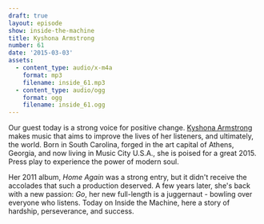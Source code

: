 ```yaml
---
draft: true
layout: episode
show: inside-the-machine
title: Kyshona Armstrong
number: 61
date: '2015-03-03'
assets:
  - content_type: audio/x-m4a
    format: mp3
    filename: inside_61.mp3
  - content_type: audio/ogg
    format: ogg
    filename: inside_61.ogg
---
```

Our guest today is a strong voice for positive change. [Kyshona Armstrong](http://kyshona.com) makes music that aims to improve the lives of her listeners, and ultimately, the world. Born in South Carolina, forged in the art capital of Athens, Georgia, and now living in Music City U.S.A., she is poised for a great 2015. Press play to experience the power of modern soul.

Her 2011 album, *Home Again* was a strong entry, but it didn't receive the accolades that such a production deserved. A few years later, she's back with a new passion: *Go*, her new full-length is a juggernaut - bowling over everyone who listens. Today on Inside the Machine, here a story of hardship, perseverance, and success.